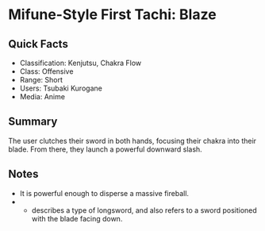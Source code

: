 # Mifune-Style First Tachi: Blaze

## Quick Facts
- Classification: Kenjutsu, Chakra Flow
- Class: Offensive
- Range: Short
- Users: Tsubaki Kurogane
- Media: Anime

## Summary
The user clutches their sword in both hands, focusing their chakra into their blade. From there, they launch a powerful downward slash.

## Notes
- It is powerful enough to disperse a massive fireball.
- * describes a type of longsword, and also refers to a sword positioned with the blade facing down.
